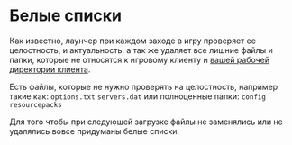 # Белые списки

Как известно, лаунчер при каждом заходе в игру проверяет ее целостность, и актуальность, а так же удаляет
все лишние файлы и папки, которые не относятся к игровому клиенту
и [вашей рабочей директории клиента](Работа-с-модами.md).

Есть файлы, которые не нужно проверять на целостность, например такие как:
```options.txt``` ```servers.dat``` или полноценные папки: ```config``` ```resourcepacks```

Для того чтобы при следующей загрузке файлы не заменялись или не удалялись вовсе придуманы белые списки.
